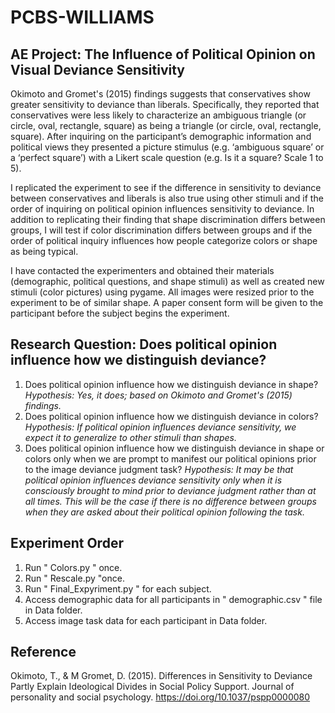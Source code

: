 # PCBS-WILLIAMS

## AE Project: The Influence of Political Opinion on Visual Deviance Sensitivity ##
Okimoto and Gromet's (2015) findings suggests that conservatives show greater sensitivity to deviance than liberals. Specifically, they reported that conservatives were less likely to characterize an ambiguous triangle (or circle, oval, rectangle, square) as being a triangle (or circle, oval, rectangle, square). After inquiring on the participant’s demographic information and political views they presented a picture stimulus (e.g. ‘ambiguous square’ or a ‘perfect square’) with a Likert scale question (e.g. Is it a square? Scale 1 to 5). 

I replicated the experiment to see if the difference in sensitivity to deviance between conservatives and liberals is also true using other stimuli and if the order of inquiring on political opinion influences sensitivity to deviance. In addition to replicating their finding that shape discrimination differs between groups, I will test if color discrimination differs between groups and if the order of political inquiry influences how people categorize colors or shape as being typical. 

I have contacted the experimenters and obtained their materials (demographic, political questions, and shape stimuli) as well as created new stimuli (color pictures) using pygame.  All images were resized prior to the experiment to be of similar shape. A paper consent form will be given to the participant before the subject begins the experiment. 

## Research Question: Does political opinion influence how we distinguish deviance? ##
1.	Does political opinion influence how we distinguish deviance in shape? 
*Hypothesis: Yes, it does; based on Okimoto and Gromet's (2015) findings.*
2.	Does political opinion influence how we distinguish deviance in colors?
*Hypothesis: If political opinion influences deviance sensitivity, we expect it to generalize to other stimuli than shapes.*
3.	Does political opinion influence how we distinguish deviance in shape or colors only when we are prompt to manifest our political opinions prior to the image deviance judgment task?
*Hypothesis: It may be that political opinion influences deviance sensitivity only when it is consciously brought to mind prior to deviance judgment rather than at all times. This will be the case if there is no difference between groups when they are asked about their political opinion following the task.*

## Experiment Order ## 
1. Run " Colors.py " once.
2. Run " Rescale.py "once.
3. Run " Final_Expyriment.py " for each subject.
4. Access demographic data for all participants in " demographic.csv " file in Data folder. 
5. Access image task data for each participant in Data folder. 

## Reference ##
Okimoto, T., & M Gromet, D. (2015). Differences in Sensitivity to Deviance Partly Explain Ideological Divides in Social Policy Support. Journal of personality and social psychology. https://doi.org/10.1037/pspp0000080
